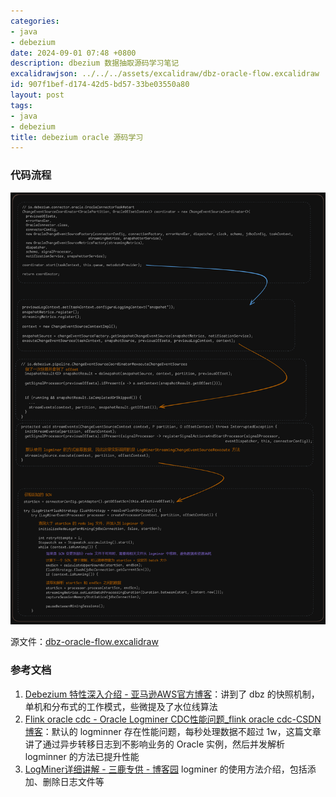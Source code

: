 ```yaml
---
categories:
- java
- debezium
date: 2024-09-01 07:48 +0800
description: dbezium 数据抽取源码学习笔记
excalidrawjson: ../../../assets/excalidraw/dbz-oracle-flow.excalidraw
id: 907f1bef-d174-42d5-bd57-33be03550a80
layout: post
tags:
- java
- debezium
title: debezium oracle 源码学习
---
```


### 代码流程

![dbz-oracle-logminer-flow](/assets/images/dbz-oracle-logminer-flow.png)

源文件：[dbz-oracle-flow.excalidraw](/assets/excalidraw/dbz-oracle-flow.excalidraw)



### 参考文档

1. [Debezium 特性深入介绍 - 亚马逊AWS官方博客](https://aws.amazon.com/cn/blogs/china/debezium-deep-dive/)：讲到了 dbz 的快照机制，单机和分布式的工作模式，些微提及了水位线算法
2. [Flink oracle cdc - Oracle Logminer CDC性能问题_flink oracle cdc-CSDN博客](https://blog.csdn.net/qiuqiufangfang1314/article/details/129095438)：默认的 logminner 存在性能问题，每秒处理数据不超过 1w，这篇文章讲了通过异步转移日志到不影响业务的 Oracle 实例，然后并发解析 logminner 的方法已提升性能
3. [LogMiner详细讲解 - 三鹿专供 - 博客园](https://www.cnblogs.com/sanlu/p/6150327.html) logminer 的使用方法介绍，包括添加、删除日志文件等